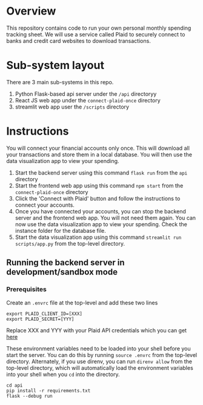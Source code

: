 Overview
==

This repository contains code to run your own personal monthly spending tracking sheet. We will use a service called Plaid to securely connect to banks and credit card websites to download transactions.



Sub-system layout
=====

There are 3 main sub-systems in this repo.

1. Python Flask-based api server under the `/api` directoryy
2. React JS web app under the `connect-plaid-once` directory
3. streamlit web app user the `/scripts` directory

Instructions
==
You will connect your financial accounts only once. This will download all your transactions and store them in a local database. You will then use the data visualization app to view your spending.

1. Start the backend server using this command `flask run` from the `api` directory
2. Start the frontend web app using this command `npm start` from the `connect-plaid-once` directory
3. Click the 'Connect with Plaid' button and follow the instructions to connect your accounts.
4. Once you have connected your accounts, you can stop the backend server and the frontend web app. You will not need them again. You can now use the data visualization app to view your spending. Check the instance folder for the database file.
5. Start the data visualization app using this command `streamlit run scripts/app.py` from the top-level directory.

## Running the backend server in development/sandbox mode
### Prerequisites

Create an `.envrc` file at the top-level and add these two lines

```
export PLAID_CLIENT_ID=[XXX]
export PLAID_SECRET=[YYY]
```

Replace XXX and YYY with your Plaid API credentials which you can get [here](https://dashboard.plaid.com/team/keys)

These environment variables need to be loaded into your shell before you start the server. You can do this by running `source .envrc` from the top-level directory. Alternately, if you use direnv, you can run `direnv allow` from the top-level directory, which will automatically load the environment variables into your shell when you `cd` into the directory.

```
cd api
pip install -r requirements.txt
flask --debug run
```
